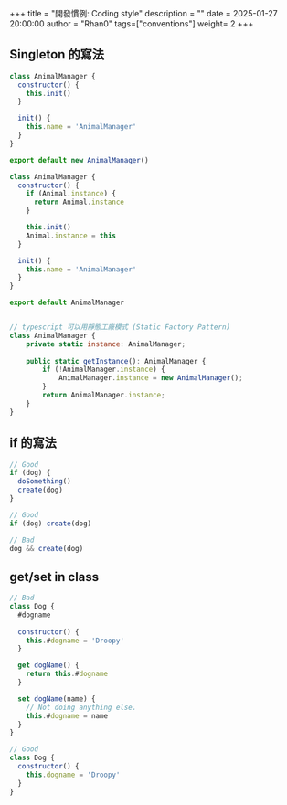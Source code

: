 +++
title = "開發慣例: Coding style"
description = ""
date = 2025-01-27 20:00:00
author = "Rhan0"
tags=["conventions"]
weight= 2
+++

## Singleton 的寫法

```javascript
class AnimalManager {
  constructor() {
    this.init()
  }

  init() {
    this.name = 'AnimalManager'
  }
}

export default new AnimalManager()

class AnimalManager {
  constructor() {
    if (Animal.instance) {
      return Animal.instance
    }

    this.init()
    Animal.instance = this
  }

  init() {
    this.name = 'AnimalManager'
  }
}

export default AnimalManager


// typescript 可以用靜態工廠模式 (Static Factory Pattern) 
class AnimalManager {
    private static instance: AnimalManager;
    
    public static getInstance(): AnimalManager {
        if (!AnimalManager.instance) {
            AnimalManager.instance = new AnimalManager();
        }
        return AnimalManager.instance;
    }
}

```

## if 的寫法

```javascript
// Good
if (dog) {
  doSomething()
  create(dog)
}

// Good
if (dog) create(dog)

// Bad
dog && create(dog)
```

## get/set in class

```javascript
// Bad
class Dog {
  #dogname
  
  constructor() {
    this.#dogname = 'Droopy'
  }

  get dogName() {
    return this.#dogname
  }

  set dogName(name) {
    // Not doing anything else. 
    this.#dogname = name
  }
}

// Good
class Dog {  
  constructor() {
    this.dogname = 'Droopy'
  }
}
```